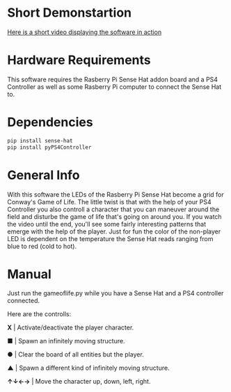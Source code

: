 # Short Demonstartion
[Here is a short video displaying the software in action](https://youtu.be/YGtlaHDe6AA)

# Hardware Requirements
This software requires the Rasberry Pi Sense Hat addon board and a PS4 Controller as well as some Rasberry Pi computer to connect the Sense Hat to.

# Dependencies

```bash
pip install sense-hat
pip install pyPS4Controller
```

# General Info
With this software the LEDs of the Rasberry Pi Sense Hat become a grid for Conway's Game of Life.
The little twist is that with the help of your PS4 Controller you also controll a character that you can maneuver around the field and disturbe the game of life that's going on around you.
If you watch the video until the end, you'll see some fairly interesting patterns that emerge with the help of the player.
Just for fun the color of the non-player LED is dependent on the temperature the Sense Hat reads ranging from blue to red (cold to hot).

# Manual

Just run the gameoflife.py while you have a Sense Hat and a PS4 controller connected.

Here are the controlls:

**X** | Activate/deactivate the player character.

**■** | Spawn an infinitely moving structure.

**●** | Clear the board of all entities but the player.

**▲** | Spawn a different kind of infinitely moving structure.

**↑↓←→** | Move the character up, down, left, right.


